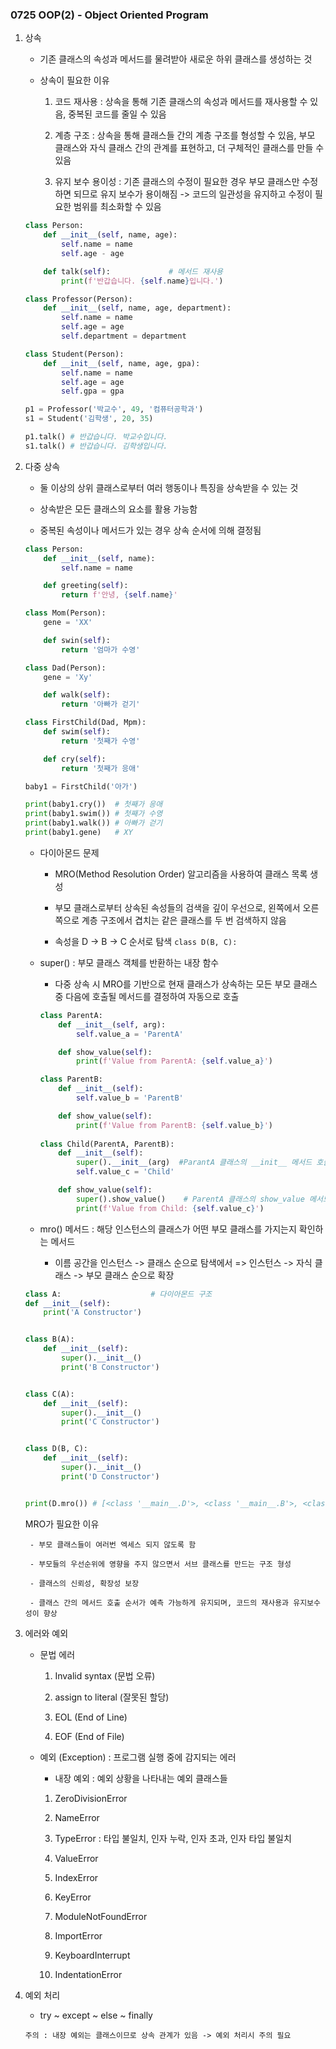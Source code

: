 ### 0725 OOP(2) - Object Oriented Program

1. 상속

    - 기존 클래스의 속성과 메서드를 물려받아 새로운 하위 클래스를 생성하는 것

    - 상속이 필요한 이유
    
        1. 코드 재사용 : 상속을 통해 기존 클래스의 속성과 메서드를 재사용할 수 있음, 중복된 코드를 줄일 수 있음

        2. 계층 구조 : 상속을 통해 클래스들 간의 계층 구조를 형성할 수 있음, 부모 클래스와 자식 클래스 간의 관계를 표현하고, 더 구체적인 클래스를 만들 수 있음

        3. 유지 보수 용이성 : 기존 클래스의 수정이 필요한 경우 부모 클래스만 수정하면 되므로 유지 보수가 용이해짐 -> 코드의 일관성을 유지하고 수정이 필요한 범위를 최소화할 수 있음

    ```python
    class Person:
        def __init__(self, name, age):
            self.name = name
            self.age - age

        def talk(self):             # 메서드 재사용
            print(f'반갑습니다. {self.name}입니다.')

    class Professor(Person):
        def __init__(self, name, age, department):
            self.name = name
            self.age = age
            self.department = department

    class Student(Person):
        def __init__(self, name, age, gpa):
            self.name = name
            self.age = age
            self.gpa = gpa

    p1 = Professor('박교수', 49, '컴퓨터공학과')
    s1 = Student('김학생', 20, 35)

    p1.talk() # 반갑습니다. 박교수입니다.
    s1.talk() # 반갑습니다. 김학생입니다.
    ```

2. 다중 상속

    - 둘 이상의 상위 클래스로부터 여러 행동이나 특징을 상속받을 수 있는 것
    
    - 상속받은 모든 클래스의 요소를 활용 가능함

    - 중복된 속성이나 메서드가 있는 경우 상속 순서에 의해 결정됨

    ```python
    class Person:
        def __init__(self, name):
            self.name = name

        def greeting(self):
            return f'안녕, {self.name}'

    class Mom(Person):
        gene = 'XX'

        def swin(self):
            return '엄마가 수영'

    class Dad(Person):
        gene = 'Xy'

        def walk(self):
            return '아빠가 걷기'

    class FirstChild(Dad, Mpm):
        def swim(self):
            return '첫째가 수영'

        def cry(self):
            return '첫째가 응애'

    baby1 = FirstChild('아가')

    print(baby1.cry())  # 첫째가 응애
    print(baby1.swim()) # 첫째가 수영
    print(baby1.walk()) # 아빠가 걷기
    print(baby1.gene)   # XY
    ```

    - 다이아몬드 문제

        - MRO(Method Resolution Order) 알고리즘을 사용하여 클래스 목록 생성

        - 부모 클래스로부터 상속된 속성들의 검색을 깊이 우선으로, 왼쪽에서 오른쪽으로 계층 구조에서 겹치는 같은 클래스를 두 번 검색하지 않음

        - 속성을 D -> B -> C 순서로 탐색
        `class D(B, C):`


    - super() : 부모 클래스 객체를 반환하는 내장 함수

        - 다중 상속 시 MRO를 기반으로 현재 클래스가 상속하는 모든 부모 클래스 중 다음에 호출될 메서드를 결정하여 자동으로 호출

        ```python
        class ParentA:
            def __init__(self, arg):
                self.value_a = 'ParentA'

            def show_value(self):
                print(f'Value from ParentA: {self.value_a}')

        class ParentB:
            def __init__(self):
                self.value_b = 'ParentB'

            def show_value(self):
                print(f'Value from ParentB: {self.value_b}')
                
        class Child(ParentA, ParentB):
            def __init__(self):
                super().__init__(arg)  #ParantA 클래스의 __init__ 메서드 호출
                self.value_c = 'Child'

            def show_value(self):
                super().show_value()    # ParentA 클래스의 show_value 메서드 호출
                print(f'Value from Child: {self.value_c}')
        ```

    - mro() 메서드 : 해당 인스턴스의 클래스가 어떤 부모 클래스를 가지는지 확인하는 메서드

        - 이름 공간을 인스턴스 -> 클래스 순으로 탐색에서 => 인스턴스 -> 자식 클래스 -> 부모 클래스 순으로 확장

    ```python
    class A:                    # 다이아몬드 구조
    def __init__(self):
        print('A Constructor')


    class B(A):
        def __init__(self):
            super().__init__()
            print('B Constructor')


    class C(A):
        def __init__(self):
            super().__init__()
            print('C Constructor')


    class D(B, C):
        def __init__(self):
            super().__init__()
            print('D Constructor')

    
    print(D.mro()) # [<class '__main__.D'>, <class '__main__.B'>, <class '__main__.C'>, <class '__main__.A'>, <class 'object'>]
    ```

    MRO가 필요한 이유

        - 부모 클래스들이 여러번 엑세스 되지 않도록 함

        - 부모들의 우선순위에 영향을 주지 않으면서 서브 클래스를 만드는 구조 형성

        - 클래스의 신뢰성, 확장성 보장

        - 클래스 간의 메서드 호출 순서가 예측 가능하게 유지되며, 코드의 재사용과 유지보수성이 향상

3. 에러와 예외

    - 문법 에러

        1. Invalid syntax (문법 오류)

        2. assign to literal (잘못된 할당)

        3. EOL (End of Line)

        4. EOF (End of File)

    - 예외 (Exception) : 프로그램 실행 중에 감지되는 에러

        - 내장 예외 : 예외 상황을 나타내는 예외 클래스들

        1. ZeroDivisionError

        2. NameError

        3. TypeError : 타입 불일치, 인자 누락, 인자 초과, 인자 타입 불일치

        4. ValueError

        5. IndexError

        6. KeyError

        7. ModuleNotFoundError

        8. ImportError

        9. KeyboardInterrupt

        10. IndentationError


4. 예외 처리

    - try ~ except ~ else ~ finally

    `주의 : 내장 예외는 클래스이므로 상속 관계가 있음 -> 예외 처리시 주의 필요`
